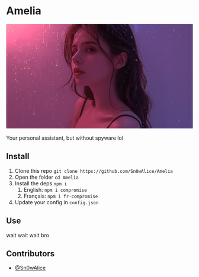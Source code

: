 # Amelia

![Amelia banner](./.github/banner.png)

Your personal assistant, but without spyware lol

## Install
1. Clone this repo `git clone https://github.com/Sn0wAlice/Amelia`
2. Open the folder `cd Amelia`
3. Install the deps `npm i`
    1. English: `npm i compromise`
    2. Français: `npm i fr-compromise`
4. Update your config in `config.json`

## Use
wait wait wait bro

## Contributors
- [@Sn0wAlice](https://github.com/Sn0wAlice)